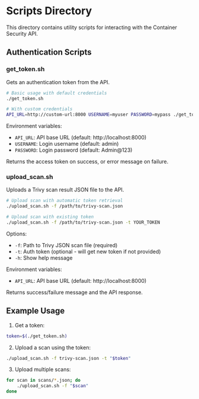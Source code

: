 # Scripts Directory

This directory contains utility scripts for interacting with the Container Security API.

## Authentication Scripts

### get_token.sh
Gets an authentication token from the API.

```bash
# Basic usage with default credentials
./get_token.sh

# With custom credentials
API_URL=http://custom-url:8000 USERNAME=myuser PASSWORD=mypass ./get_token.sh
```

Environment variables:
- `API_URL`: API base URL (default: http://localhost:8000)
- `USERNAME`: Login username (default: admin)
- `PASSWORD`: Login password (default: Admin@123)

Returns the access token on success, or error message on failure.

### upload_scan.sh
Uploads a Trivy scan result JSON file to the API.

```bash
# Upload scan with automatic token retrieval
./upload_scan.sh -f /path/to/trivy-scan.json

# Upload scan with existing token
./upload_scan.sh -f /path/to/trivy-scan.json -t YOUR_TOKEN
```

Options:
- `-f`: Path to Trivy JSON scan file (required)
- `-t`: Auth token (optional - will get new token if not provided)
- `-h`: Show help message

Environment variables:
- `API_URL`: API base URL (default: http://localhost:8000)

Returns success/failure message and the API response.

## Example Usage

1. Get a token:
```bash
token=$(./get_token.sh)
```

2. Upload a scan using the token:
```bash
./upload_scan.sh -f trivy-scan.json -t "$token"
```

3. Upload multiple scans:
```bash
for scan in scans/*.json; do
    ./upload_scan.sh -f "$scan"
done
```
